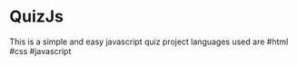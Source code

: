 # QuizJs
This is a simple and easy javascript quiz project
languages used are
#html
#css
#javascript
